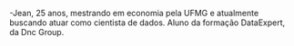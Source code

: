 -Jean, 25 anos, mestrando em economia pela UFMG e atualmente buscando atuar como cientista de dados. 
Aluno da formação DataExpert, da Dnc Group.   



<!---
JeanAlmeida1/JeanAlmeida1 is a ✨ special ✨ repository because its `README.md` (this file) appears on your GitHub profile.
You can click the Preview link to take a look at your changes.
--->
